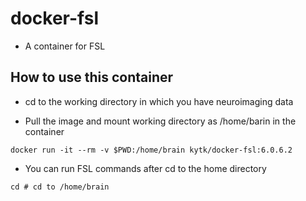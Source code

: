 # docker-fsl

- A container for FSL


## How to use this container

- cd to the working directory in which you have neuroimaging data

- Pull the image and mount working directory as /home/barin in the container

```
docker run -it --rm -v $PWD:/home/brain kytk/docker-fsl:6.0.6.2
```

- You can run FSL commands after cd to the home directory

```
cd # cd to /home/brain
```


